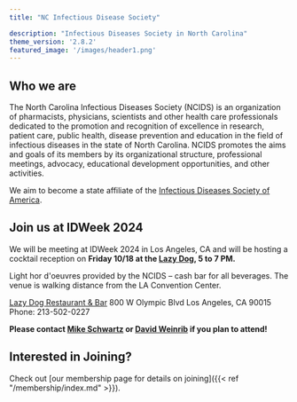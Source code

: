 ```yaml
---
title: "NC Infectious Disease Society"

description: "Infectious Diseases Society in North Carolina"
theme_version: '2.8.2'
featured_image: '/images/header1.png'
---
```


## Who we are

The North Carolina Infectious Diseases Society (NCIDS) is an organization of pharmacists, physicians, scientists and other health care professionals dedicated to the promotion and recognition of excellence in research, patient care, public health, disease prevention and education in the field of infectious diseases in the state of North Carolina. NCIDS promotes the aims and goals of its members by its organizational structure, professional meetings, advocacy, educational development opportunities, and other activities.

We aim to become a state affiliate of the [Infectious Diseases Society of America](https://www.idsociety.org/).

## Join us at IDWeek  2024

We will be meeting at IDWeek 2024 in Los Angeles, CA and will be hosting a cocktail reception on **Friday 10/18 at the [Lazy Dog](https://www.lazydogrestaurants.com/locations/la-live-ca), 5 to 7 PM.**

Light hor d'oeuvres provided by the NCIDS – cash bar for all beverages.
The venue is walking distance from the LA Convention Center.

[Lazy Dog Restaurant & Bar](https://www.lazydogrestaurants.com/locations/la-live-ca)
800 W Olympic Blvd
Los Angeles, CA 90015
Phone: 213-502-0227

**Please contact [Mike Schwartz](mailto:SCHWARTZM18@ECU.EDU) or [David Weinrib](mailto:dweinrib@David.Weinrib@atriumhealth.org) if you plan to attend!**


## Interested in Joining?

Check out [our membership page for details on joining]({{< ref "/membership/index.md" >}}).
